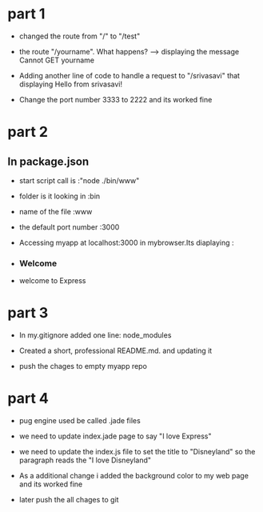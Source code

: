 
# part 1

* changed the route from "/" to "/test"

* the route "/yourname". What happens?  --> displaying the message Cannot GET yourname

* Adding another line of code to handle a request to "/srivasavi" that displaying Hello from srivasavi!

* Change the port number 3333 to 2222 and its worked fine

# part 2

## In package.json 

* start script call is :"node ./bin/www" 

* folder is it looking in :bin 

* name of the file :www

* the default port number :3000

* Accessing myapp at localhost:3000 in mybrowser.Its diaplaying :

* <h3> Welcome</h3>

* welcome to Express

# part 3

* In my.gitignore added one line:  node_modules

* Created a short, professional README.md. and updating it

* push the chages to empty myapp repo

# part 4

* pug engine used be called .jade files 

* we need to update index.jade page to say "I love Express"

* we need to update the index.js file to set the title to "Disneyland" so the paragraph reads the "I love Disneyland"

* As a additional change i added the background color to my web page and its worked fine

* later push the all chages to git 

